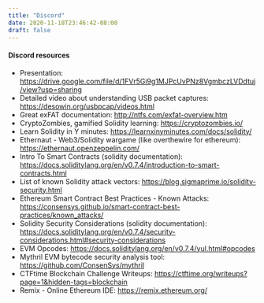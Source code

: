 ```yaml
---
title: "Discord"
date: 2020-11-18T23:46:42-08:00
draft: false
---
```


#### Discord resources

- Presentation: https://drive.google.com/file/d/1FVr5Gi9g1MJPcUvPNz8VgmbczLVDdtuj/view?usp=sharing
- Detailed video about understanding USB packet captures: https://desowin.org/usbpcap/videos.html
- Great exFAT documentation: http://ntfs.com/exfat-overview.htm
- CryptoZombies, gamified Solidity learning: https://cryptozombies.io/
- Learn Solidity in Y minutes: https://learnxinyminutes.com/docs/solidity/
- Ethernaut - Web3/Solidity wargame (like overthewire for ethereum): https://ethernaut.openzeppelin.com/
- Intro To Smart Contracts (solidity documentation): https://docs.soliditylang.org/en/v0.7.4/introduction-to-smart-contracts.html
- List of known Solidity attack vectors: https://blog.sigmaprime.io/solidity-security.html
- Ethereum Smart Contract Best Practices - Known Attacks: https://consensys.github.io/smart-contract-best-practices/known_attacks/
- Solidity Security Considerations (solidity documentation): https://docs.soliditylang.org/en/v0.7.4/security-considerations.html#security-considerations
- EVM Opcodes: https://docs.soliditylang.org/en/v0.7.4/yul.html#opcodes
- Mythril EVM bytecode security analysis tool: https://github.com/ConsenSys/mythril
- CTFtime Blockchain Challenge Writeups: https://ctftime.org/writeups?page=1&hidden-tags=blockchain
- Remix - Online Ethereum IDE: https://remix.ethereum.org/
